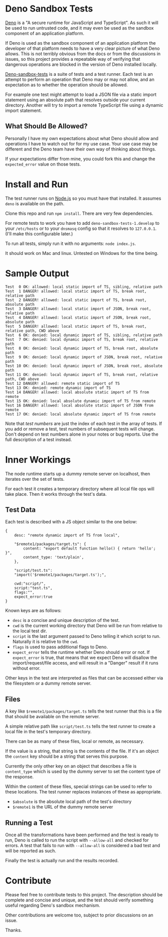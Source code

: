 # Deno Sandbox Tests

[Deno](http://deno.land) is a "A secure runtime for JavaScript and TypeScript". As such it will be used to run untrusted code, and it may even be used as the sandbox component of an application platform.

If Deno is used as the sandbox component of an application platform the developer of that platform needs to have a very clear picture of what Deno allows. This is not terribly obvious from the docs or from the discussions in issues, so this project provides a repeatable way of verifying that dangerous operations are blocked in the version of Deno installed locally.

[Deno-sandbox-tests](https://github.com/teleclimber/deno-sandbox-tests) is a suite of tests and a test runner. Each test is an attempt to perform an operation that Deno may or may not allow, and an expectation as to whether the operation should be allowed.

For example one test might attempt to load a JSON file via a static import statement using an absolute path that resolves outside your current directory. Another will try to import a remote TypeScript file using a dynamic import statement.

## What Should Be Allowed?

Personally I have my own expectations about what Deno should allow and operations I have to watch out for for my use case. Your use case may be different and the Deno team have their own way of thinking about things.

If your expectations differ from mine, you could fork this and change the `expected_error` value on those tests.

# Install and Run

The test runner runs on [Node.js](https://nodejs.org/) so you must have that installed. It assumes `deno` is available on the path.

Clone this repo and run `npm install`. There are very few dependencies.

For remote tests to work you have to add `deno-sandbox-tests-1.develop` to your `/etc/hosts` or to your `dnsmasq` config so that it resolves to `127.0.0.1`. (I'll make this configurable later.)

To run all tests, simply run it with no arguments: `node index.js`.

It should work on Mac and linux. Untested on Windows for the time being.

# Sample Output

```
Test  0 OK: allowed: local static import of TS, sibling, relative path
Test  1 DANGER! allowed: local static import of TS, break root, relative path
Test  2 DANGER! allowed: local static import of TS, break root, absolute path
Test  3 DANGER! allowed: local static import of JSON, break root, relative path
Test  4 DANGER! allowed: local static import of JSON, break root, absolute path
Test  5 DANGER! allowed: local static import of TS, break root, relative path, CWD above
Test  6 OK: denied: local dynamic import of TS, sibling, relative path
Test  7 OK: denied: local dynamic import of TS, break root, relative path
Test  8 OK: denied: local dynamic import of TS, break root, absolute path
Test  9 OK: denied: local dynamic import of JSON, break root, relative path
Test 10 OK: denied: local dynamic import of JSON, break root, absolute path
Test 11 OK: denied: local dynamic import of TS, break root, relative path, CWD above
Test 12 DANGER! allowed: remote static import of TS
Test 13 OK: denied: remote dynamic import of TS
Test 14 DANGER! allowed: local absolute static import of TS from remote
Test 15 OK: denied: local absolute dynamic import of TS from remote
Test 16 DANGER! allowed: local absolute static import of JSON from remote
Test 17 OK: denied: local absolute dynamic import of TS from remote
```

Note that _test numbers_ are just the index of each test in the array of tests. If you add or remove a test, test numbers of subsequent tests will change. Don't depend on test numbers alone in your notes or bug reports. Use the full description of a test instead.

# Inner Workings

The node runtime starts up a dummy remote server on localhost, then iterates over the set of tests.

For each test it creates a temporary directory where all local file ops will take place. Then it works through the test's data.

## Test Data

Each test is described with a JS object similar to the one below:

```
{
	desc: "remote dynamic import of TS from local",
	
	"$remote1/packages/target.ts": {
		content: "export default function hello() { return 'hello'; }",
		content_type: 'text/plain',
	},
	
	"script/test.ts":
	"import('$remote1/packages/target.ts');",
	
	cwd:"script/",
	script:"test.ts",
	flags:"",
	expect_error:true
}
```

Known keys are as follows:

- `desc` is a concise and unique description of the test.
- `cwd` is the current working directory that Deno will be run from relative to the local test dir.
- `script` is the last argument passed to Deno telling it which script to run. Naturally it is relative to the `cwd`.
- `flags` is used to pass additional flags to Deno.
- `expect_error` tells the runtime whether Deno should error or not. If `expect_error` is true, that means that we expect Deno will disallow the import/request/file access, and will result in a "Danger" result if it runs without error.

Other keys in the test are interpreted as files that can be accessed either via the filesystem or a dummy remote server.

## Files

A key like `$remote1/packages/target.ts` tells the test runner that this is a file that should be available on the remote server.

A simple relative path like `script/test.ts` tells the test runner to create a local file in the test's temporary directory.

There can be as many of these files, local or remote, as necessary.

If the value is a string, that string is the contents of the file. If it's an object the `content` key should be a string that serves this purpose.

Currently the only other key on an object that describes a file is `content_type` which is used by the dummy server to set the content type of the response.

Within the content of these files, special strings can be used to refer to these locations. The test runner replaces instances of these as appropriate.

- `$absolute` is the absolute local path of the test's directory
- `$remote1` is the URL of the dummy remote server

## Running a Test

Once all the transformations have been performed and the test is ready to run, Deno is called to run the script with `--allow-all` and checked for errors. A test that fails to run with `--allow-all` is considered a bad test and will be reported as such.

Finally the test is actually run and the results recorded.

# Contribute

Please feel free to contribute tests to this project. The description should be complete and concise and unique, and the test should verify something useful regarding Deno's sandbox mechanism.

Other contributions are welcome too, subject to prior discussions on an issue.

Thanks.